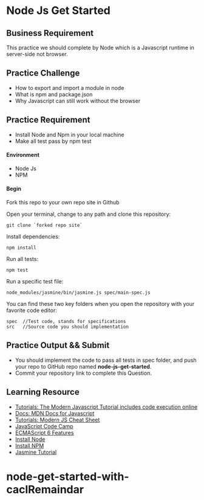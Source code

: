 # Node Js Get Started

## Business Requirement

This practice we should complete by Node which is a Javascript runtime in server-side not browser. 

## Practice Challenge
- How to export and import a module in node
- What is npm and package.json
- Why Javascript can still work without the browser


## Practice Requirement

- Install Node and Npm in your local machine
- Make all test pass by npm test

#### Environment
- Node Js
- NPM

#### Begin

Fork this repo to your own repo site in Github

Open your terminal, change to any path and clone this repository:
```
git clone `forked repo site`
```
Install dependencies:
```
npm install
```
Run all tests:
```
npm test
```
Run a specific test file:
```
node_modules/jasmine/bin/jasmine.js spec/main-spec.js
```
You can find these two key folders when you open the repository with your favorite code editor:
```
spec  //Test code, stands for specifications
src   //Source code you should implementation
```

## Practice Output && Submit
- You should implement the code to pass all tests in spec folder, and push your repo to GitHub repo named **node-js-get-started**.
- Commit your repository link to complete this Question.

## Learning Resource
* [Tutorials: The Modern Javascript Tutorial includes code execution online](http://javascript.info/)
* [Docs: MDN Docs for Javascript](https://developer.mozilla.org/zh-CN/docs/Learn/Getting_started_with_the_web/JavaScript_basics)
* [Tutorials: Modern JS Cheat Sheet](https://mbeaudru.github.io/modern-js-cheatsheet/)
* [JavaScript Code Camp](https://www.freecodecamp.org/challenges/comment-your-javascript-code)
* [ECMAScript 6 Features](http://es6.ruanyifeng.com/)
* [Install Node](https://github.com/creationix/nvm)
* [Install NPM](https://github.com/npm/npm)
* [Jasmine Tutorial](http://jasmine.github.io/2.4/introduction.html)
# node-get-started-with-caclRemaindar

